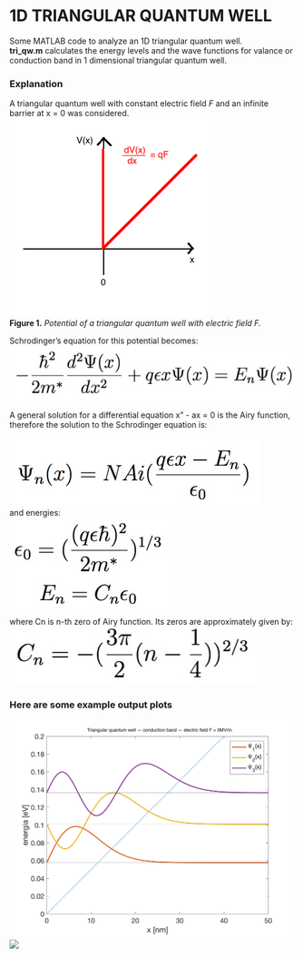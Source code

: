 1D TRIANGULAR QUANTUM WELL
=================

Some MATLAB code to analyze an 1D triangular quantum well. <br />
**tri_qw.m** calculates the energy levels and the wave functions for valance or conduction band in 1 dimensional triangular quantum well.
### Explanation
A triangular quantum well with constant electric field *F* and an infinite barrier at x = 0 was considered. 
![](/examples/scheme.png)
<br />
**Figure 1.** *Potential of a triangular quantum well with electric field F.*

Schrodinger’s equation for this potential becomes:
![](/examples/equation.jpg)

A general solution for a differential equation x” - ax = 0 is the Airy function, therefore the solution to the Schrodinger equation is: <br />

![](/examples/psi.jpg)
<br />
and energies: <br />
![](/examples/energies.jpg) <br />
where Cn is n-th zero of Airy function. Its zeros are approximately given by:<br />
![](/examples/zeros.jpg)
         
### Here are some example output plots

![](/examples/studnia_5MV.png)  
![](/examples/studnia_lh_12MV.png)  
  
